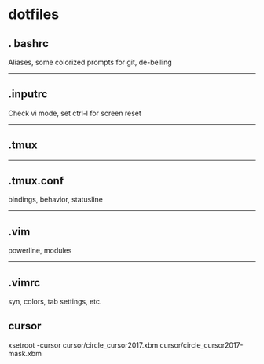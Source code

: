 # dotfiles

## . bashrc
Aliases, some colorized prompts for git, de-belling

----
## .inputrc
Check vi mode, set ctrl-l for screen reset

----
## .tmux


----
## .tmux.conf
bindings, behavior, statusline

----
## .vim
powerline, modules

----
## .vimrc
syn, colors, tab settings, etc.

## cursor
xsetroot -cursor cursor/circle_cursor2017.xbm cursor/circle_cursor2017-mask.xbm
